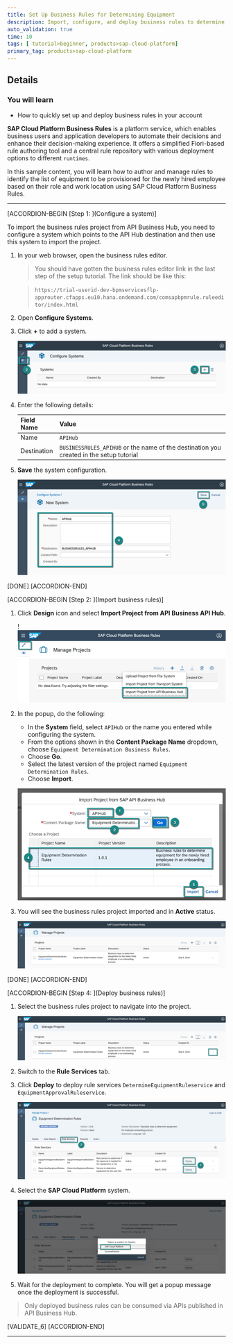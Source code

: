 ```yaml
---
title: Set Up Business Rules for Determining Equipment
description: Import, configure, and deploy business rules to determine equipment for new employees using SAP Cloud Platform Business Rules.
auto_validation: true
time: 10
tags: [ tutorial>beginner, products>sap-cloud-platform]
primary_tag: products>sap-cloud-platform
---
```


## Details
### You will learn
- How to quickly set up and deploy business rules in your account

**SAP Cloud Platform Business Rules** is a platform service, which enables business users and application developers to automate their decisions and enhance their decision-making experience. It offers a simplified Fiori-based rule authoring tool and a central rule repository with various deployment options to different `runtimes`.

In this sample content, you will learn how to author and manage rules to identify the list of equipment to be provisioned for the newly hired employee based on their role and work location using SAP Cloud Platform Business Rules.

---


[ACCORDION-BEGIN [Step 1: ](Configure a system)]

To import the business rules project from API Business Hub, you need to configure a system which points to the API Hub destination and then use this system to import the project.

1. In your web browser, open the business rules editor.

    >You should have gotten the business rules editor link in the last step of the setup tutorial. The link should be like this:

    >`https://trial-userid-dev-bpmservicesflp-approuter.cfapps.eu10.hana.ondemand.com/comsapbpmrule.ruleeditor/index.html`

2. Open **Configure Systems**.

3. Click **+** to add a system.

    ![Create System](CreateSystem.png)

4. Enter the following details:

    |  Field Name     | Value
    |  :------------- | :-------------
    |  Name           | `APIHub`
    |  Destination    | `BUSINESSRULES_APIHUB` or the name of the destination you created in the setup tutorial

5. **Save** the system configuration.

    ![Create System](CreateSystem_2.png)

[DONE]
[ACCORDION-END]


[ACCORDION-BEGIN [Step 2: ](Import business rules)]

1. Click **Design** icon and select **Import Project from API Business API Hub**.

    !![Import Business Rules](ImportAPIHub.png)

2. In the popup, do the following:
    - In the **System** field, select `APIHub` or the name you entered while configuring the system.
    - From the options shown in the **Content Package Name** dropdown, choose `Equipment Determination Business Rules`.
    - Choose **Go**.
    - Select the latest version of the project named `Equipment Determination Rules`.  
    - Choose **Import**.

    ![Import Business Rules](ImportRules.png)

3. You will see the business rules project imported and in **Active** status.

    ![Import Business Rules](ImportRules_2.png)

[DONE]
[ACCORDION-END]

[ACCORDION-BEGIN [Step 4: ](Deploy business rules)]

1. Select the business rules project to navigate into the project.

    ![Deploy Business Rules](deploy-ruleservice_1.png)

2. Switch to the **Rule Services** tab.

3. Click **Deploy** to deploy rule services `DetermineEquipmentRuleservice` and `EquipmentApprovalRuleservice`.

    ![Deploy Business Rules](deploy-ruleservice_2.png)

4. Select the **SAP Cloud Platform** system.

    ![Deploy Business Rules](deploy-ruleservice_3.png)

5. Wait for the deployment to complete. You will get a popup message once the deployment is successful.

> Only deployed business rules can be consumed via APIs published in API Business Hub.

[VALIDATE_6]
[ACCORDION-END]

---

